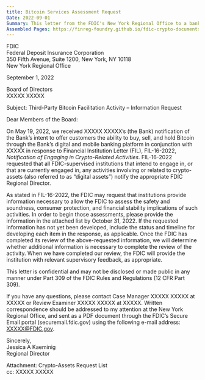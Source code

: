 ```yaml
---
title: Bitcoin Services Assessment Request
Date: 2022-09-01
Summary: This letter from the FDIC's New York Regional Office to a bank acknowledges receipt of the bank's notification about its intent to offer customers the ability to buy, sell, and hold Bitcoin through its digital and mobile banking platform in conjunction with a third party. The notification was submitted in response to FIL-16-2022, "Notification of Engaging in Crypto-Related Activities." The FDIC requests that the bank provide information listed in an attached document by October 31, 2022, to allow the FDIC to assess the safety and soundness, consumer protection, and financial stability implications of the crypto-related activities. The FDIC indicates it will provide supervisory feedback after completing its review of the requested information. (AI-generated)
Assembled Pages: https://finreg-foundry.github.io/fdic-crypto-documents//assets/assembled_pages/pause_letter_2022-09-01.pdf
---
```

FDIC  
Federal Deposit Insurance Corporation  
350 Fifth Avenue, Suite 1200, New York, NY 10118  
New York Regional Office  

September 1, 2022  

Board of Directors  
XXXXX XXXXX  

Subject: Third-Party Bitcoin Facilitation Activity – Information Request  

Dear Members of the Board:  

On May 19, 2022, we received XXXXX XXXXX’s (the Bank) notification of the Bank’s intent to offer customers the ability to buy, sell, and hold Bitcoin through the Bank’s digital and mobile banking platform in conjunction with XXXXX in response to Financial Institution Letter (FIL), FIL-16-2022, *Notification of Engaging in Crypto-Related Activities*. FIL-16-2022 requested that all FDIC-supervised institutions that intend to engage in, or that are currently engaged in, any activities involving or related to crypto-assets (also referred to as “digital assets”) notify the appropriate FDIC Regional Director.  

As stated in FIL-16-2022, the FDIC may request that institutions provide information necessary to allow the FDIC to assess the safety and soundness, consumer protection, and financial stability implications of such activities. In order to begin those assessments, please provide the information in the attached list by October 31, 2022. If the requested information has not yet been developed, include the status and timeline for developing each item in the response, as applicable. Once the FDIC has completed its review of the above-requested information, we will determine whether additional information is necessary to complete the review of the activity. When we have completed our review, the FDIC will provide the institution with relevant supervisory feedback, as appropriate.  

This letter is confidential and may not be disclosed or made public in any manner under Part 309 of the FDIC Rules and Regulations (12 CFR Part 309).  

If you have any questions, please contact Case Manager XXXXX XXXXX at XXXXX or Review Examiner XXXXX XXXXX at XXXXX. Written correspondence should be addressed to my attention at the New York Regional Office, and sent as a PDF document through the FDIC’s Secure Email portal (securemail.fdic.gov) using the following e-mail address: XXXXX@FDIC.gov.  

Sincerely,  
Jessica A Kaeminig  
Regional Director  

Attachment: Crypto-Assets Request List  
cc: XXXXX XXXXX